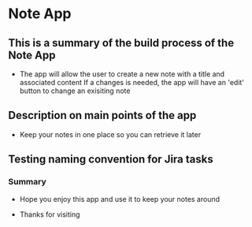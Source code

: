 # Note App

## This is a summary of the build process of the Note App

- The app will allow the user to create a new note with a title and associated content
 If a changes is needed, the app will have an 'edit' button to change an exisiting note

## Description on main points of the app

- Keep your notes in one place so you can retrieve it later

## Testing naming convention for Jira tasks

### Summary

- Hope you enjoy this app and use it to keep your notes around

- Thanks for visiting
